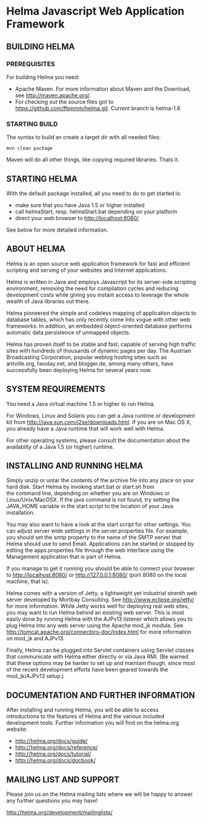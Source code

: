 Helma Javascript Web Application Framework
==========================================

BUILDING HELMA
--------------
### PREREQUISITES ###

For building Helma you need:
 * Apache Maven. For more information about Maven and the 
 Download, see <http://maven.apache.org/>.
 * For checking out the source files got to <https://github.com/ffppmm/helma.git>. 
 Current branch is helma-1.8 

### STARTING BUILD ###

The syntax to build an create a target dir with all needed files:

    mvn clean package

Maven will do all other things, like copying required libraries. Thats it.

STARTING HELMA
--------------
With the default package installed, all you need to do to get 
started is:
 * make sure that you have Java 1.5 or higher installed
 * call helmaStart, resp. helmaStart.bat depending on your platform
 * direct your web browser to <http://localhost:8080/>

See below for more detailed information.

ABOUT HELMA
-----------

Helma is an open source web application framework for fast 
and efficient scripting and serving of your websites and 
Internet applications.

Helma is written in Java and employs Javascript for its server-side 
scripting environment, removing the need for compilation cycles and 
reducing development costs while giving you instant access to leverage 
the whole wealth of Java libraries out there.

Helma pioneered the simple and codeless mapping of application objects 
to database tables, which has only recently come into vogue with other 
web frameworks. In addition, an embedded object-oriented database 
performs automatic data persistence of unmapped objects.

Helma has proven itself to be stable and fast, capable of serving high 
traffic sites with hundreds of thousands of dynamic pages per day. The 
Austrian Broadcasting Corporation, popular weblog hosting sites such 
as antville.org, twoday.net, and blogger.de, among many others, have 
successfully been deploying Helma for several years now.

SYSTEM REQUIREMENTS
-------------------

You need a Java virtual machine 1.5 or higher to run Helma.

For Windows, Linux and Solaris you can get a Java runtime or development 
kit from <http://java.sun.com/j2se/downloads.html>. If you are on Mac OS X, 
you already have a Java runtime that will work well with Helma.

For other operating systems, please consult the documentation about the 
availabilty of a Java 1.5 (or higher) runtime.

INSTALLING AND RUNNING HELMA
----------------------------

Simply unzip or untar the contents of the archive file into any place 
on your hard disk. Start Helma by invoking start.bat or start.sh from  
the command line, depending on whether you are on Windows or 
Linux/Unix/MacOSX. If the java command is not found, try setting the
JAVA_HOME variable in the start script to the location of your Java
installation. 

You may also want to have a look at the start script for other settings.
You can adjust server wide settings in the server.properties file. For
example, you should set the smtp property to the name of the SMTP server
that Helma should use to send Email. Applications can be started or
stopped by editing the apps.properties file through the web interface
using the Management application that is part of Helma.

If you manage to get it running you should be able to connect your
browser to <http://localhost:8080/> or <http://127.0.0.1:8080/> 
(port 8080 on the local machine, that is).

Helma comes with a version of Jetty, a lightweight yet industrial strenth
web server developed by Mortbay Consulting. See <http://www.eclipse.org/jetty/>
for more information. While Jetty works well for deploying real web sites,
you may want to run Helma behind an existing web server. This is most
easily done by running Helma with the AJPv13 listener which allows you to
plug Helma into any web server using the Apache mod_jk module. See
<http://tomcat.apache.org/connectors-doc/index.html> for more 
information on mod_jk and AJPv13.

Finally, Helma can be plugged into Servlet containers using Servlet
classes that communicate with Helma either directly or via Java RMI.
(Be warned that these options may be harder to set up and maintain though,
since most of the recent development efforts have been geared towards the
mod_jk/AJPv13 setup.)

DOCUMENTATION AND FURTHER INFORMATION
-------------------------------------

After installing and running Helma, you will be able to access  
introductions to the features of Helma and the various included 
development tools. Further information you will find on the helma.org 
website:

 * <http://helma.org/docs/guide/>
 * <http://helma.org/docs/reference/>
 * <http://helma.org/docs/tutorial/>
 * <http://helma.org/docs/docbook/>


MAILING LIST AND SUPPORT
------------------------

Please join us on the Helma mailing lists where we will be happy to 
answer any further questions you may have!

<http://helma.org/development/mailinglists/>

